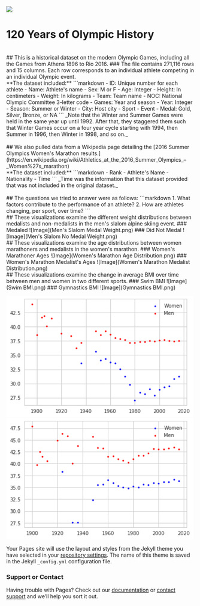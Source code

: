 <html>
  <img src ="https://upload.wikimedia.org/wikipedia/commons/thumb/5/5c/Olympic_rings_without_rims.svg/1200px-Olympic_rings_without_rims.svg.png">
</html>

# 120 Years of Olympic History 
<br/>
## This is a historical dataset on the modern Olympic Games, including all the Games from Athens 1896 to Rio 2016. 
### The file contains 271,116 rows and 15 columns. Each row corresponds to an individual athlete competing in an individual Olympic event. 
<br/>
**The dataset included:**
```markdown
- ID: Unique number for each athlete
- Name: Athlete's name
- Sex: M or F
- Age: Integer
- Height: In centimeters
- Weight: In kilograms
- Team: Team name
- NOC: National Olympic Committee 3-letter code
- Games: Year and season
- Year: Integer
- Season: Summer or Winter
- City: Host city
- Sport
- Event
- Medal: Gold, Silver, Bronze, or NA
```
_Note that the Winter and Summer Games were held in the same year up until 1992. After that, they staggered them such that Winter Games occur on a four year cycle starting with 1994, then Summer in 1996, then Winter in 1998, and so on._
<br/>
<br/>
## We also pulled data from a Wikipedia page detailing the [2016 Summer Olympics Women's Marathon results.](https://en.wikipedia.org/wiki/Athletics_at_the_2016_Summer_Olympics_–_Women%27s_marathon) 
<br/>
**The dataset included:**
```markdown
- Rank
- Athlete's Name
- Nationality
- Time
```
_Time was the information that this dataset provided that was not included in the original dataset._
<br/>
<br/>
## The questions we tried to answer were as follows:
```markdown
1. What factors contribute to the performance of an athlete?
2. How are athletes changing, per sport, over time?
```
<br/>
## These visualizations examine the different weight distributions between medalists and non-medalists in the men's slalom alpine skiing event. 
### Medaled 
![Image](Men's Slalom Medal Weight.png)
### Did Not Medal 
![Image](Men's Slalom No Medal Weight.png)

<br/>
## These visualizations examine the age distributions between women marathoners and medalists in the women's marathon.
### Women's Marathoner Ages
![Image](Women's Marathon Age Distribution.png)
### Women's Marathon Medalist's Ages
![Image](Women's Marathon Medalist Distribution.png)

<br/>
## These visualizations examine the change in average BMI over time between men and women in two different sports. 
### Swim BMI
![Image](Swim BMI.png)
### Gymnastics BMI
![Image](Gymnastics BMI.png)


<p float="center">
  <img src="Gymnastics BMI.png" width="500" />
  <img src="Swim BMI.png" width="500" /> 
</p>





Your Pages site will use the layout and styles from the Jekyll theme you have selected in your [repository settings](https://github.com/goulce01/DataVisualizationProject/settings). The name of this theme is saved in the Jekyll `_config.yml` configuration file.

### Support or Contact

Having trouble with Pages? Check out our [documentation](https://help.github.com/categories/github-pages-basics/) or [contact support](https://github.com/contact) and we’ll help you sort it out.
